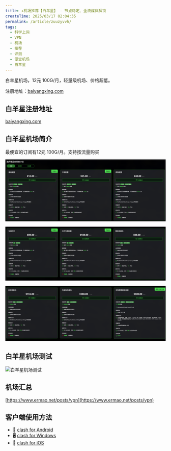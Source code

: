 ```yaml
---
title: ✈️机场推荐【白羊星】 - 节点稳定、全流媒体解锁
createTime: 2025/03/17 02:04:35
permalink: /article/zuuzyvvh/
tags:
  - 科学上网
  - VPN
  - 机场
  - 推荐
  - 评测
  - 便宜机场
  - 白羊星
---
```


白羊星机场，12元 100G/月，轻量级机场、价格超低。

注册地址：[baiyangxing.com](https://baiyangxing.com/#/register?code=gelkjfjz)

<!-- more -->

## 白羊星注册地址

[baiyangxing.com](https://baiyangxing.com/#/register?code=gelkjfjz)

## 白羊星机场简介

最便宜的订阅有12元 100G/月。支持按流量购买

![白羊星机场价格](images/机场推荐白羊星/image.png)

![白羊星机场价格](images/机场推荐白羊星/image-1.png)

![白羊星机场价格](images/机场推荐白羊星/image-2.png)

## 白羊星机场测试

![白羊星机场测试](images/机场推荐白羊星/image-3.png)

## 机场汇总

[https://www.ermao.net/posts/vpn](https://www.ermao.net/posts/vpn)

## 客户端使用方法

- 📱 [clash for Android](https://www.ermao.net/article/eh8f4n86/)
- 🖥 [clash for Windows](https://www.ermao.net/article/0gematwc/)
- 🍎 [clash for iOS](https://www.ermao.net/article/z747kgjd/)
